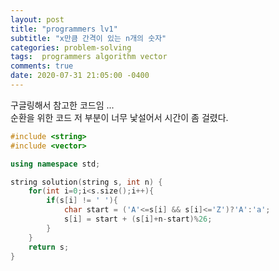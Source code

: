 ```yaml
---
layout: post
title: "programmers lv1"
subtitle: "x만큼 간격이 있는 n개의 숫자"
categories: problem-solving
tags:  programmers algorithm vector
comments: true
date: 2020-07-31 21:05:00 -0400
---
```


구글링해서 참고한 코드임 ...  
순환을 위한 코드 저 부분이 너무 낯설어서 시간이 좀 걸렸다.  

```cpp
#include <string>
#include <vector>

using namespace std;

string solution(string s, int n) {
    for(int i=0;i<s.size();i++){
        if(s[i] != ' '){
            char start = ('A'<=s[i] && s[i]<='Z')?'A':'a';
            s[i] = start + (s[i]+n-start)%26;
        }
    }
    return s;
}
```